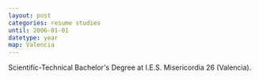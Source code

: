 ```yaml
---
layout: post
categories: resume studies
until: 2006-01-01
datetype: year
map: Valencia
---
```


Scientific-Technical Bachelor's Degree at I.E.S. Misericordia 26 (Valencia).

